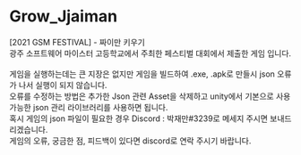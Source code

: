 # Grow_Jjaiman
[2021 GSM FESTIVAL] - 짜이만 키우기<br>
광주 소프트웨어 마이스터 고등학교에서 주최한 페스티벌 대회에서 제출한 게임 입니다.<br><br>
게임을 실행하는데는 큰 지장은 없지만 게임을 빌드하여 .exe, .apk로 만들시 json 오류가 나서 실행이 되지 않습니다.<br>
오류를 수정하는 방법은 추가한 Json 관련 Asset을 삭제하고 unity에서 기본으로 사용가능한 json 관리 라이브러리를 사용하면 됩니다.<br>
혹시 게임의 json 파일이 필요한 경우 Discord : 박재만#3239로 메세지 주시면 보내드리겠습니다.<br>
게임의 오류, 궁금한 점, 피드백이 있다면 discord로 연락 주시기 바랍니다.
